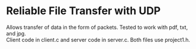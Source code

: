 # Reliable File Transfer with UDP
Allows transfer of data in the form of packets. Tested to work with pdf, txt, and jpg. </br>
Client code in client.c and server code in server.c. Both files use project1.h.
